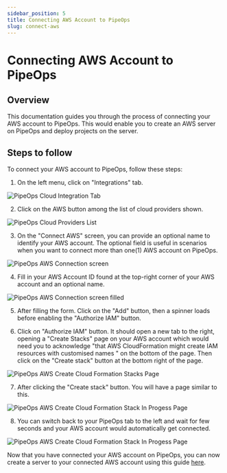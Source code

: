 ```yaml
---
sidebar_position: 5
title: Connecting AWS Account to PipeOps
slug: connect-aws
---
```


# Connecting AWS Account to PipeOps

## Overview

This documentation guides you through the process of connecting your AWS account to PipeOps. This would enable you to create an AWS server on PipeOps and deploy projects on the server.

## Steps to follow

To connect your AWS account to PipeOps, follow these steps:

1. On the left menu, click on "Integrations" tab.

![PipeOps Cloud Integration Tab](https://pub-950943fa1bc54978bed46ef104f9d81a.r2.dev/PipeOpsCloudIntegrationTab.png)

2. Click on the AWS button among the list of cloud providers shown.

![PipeOps Cloud Providers List](https://pub-950943fa1bc54978bed46ef104f9d81a.r2.dev/PipeOpsConnectCloudProviderList.png)

3. On the "Connect AWS" screen, you can provide an optional name to identify your AWS account. The optional field is useful in scenarios when you want to connect more than one(1) AWS account on PipeOps.

![PipeOps AWS Connection screen](https://pub-950943fa1bc54978bed46ef104f9d81a.r2.dev/PipeOpsAWSConnectionTab.png)

4. Fill in your AWS Account ID found at the top-right corner of your AWS account and an optional name.

![PipeOps AWS Connection screen filled](https://pub-950943fa1bc54978bed46ef104f9d81a.r2.dev/PipeOpsAWSConnectionFormFilled.png)

5. After filling the form. Click on the "Add" button, then a spinner loads before enabling the "Authorize IAM" button.

6. Click on "Authorize IAM" button. It should open a new tab to the right, opening a "Create Stacks" page on your AWS account which would need you to acknowledge "that AWS CloudFormation might create IAM resources with customised names
" on the bottom of the page. Then click on the "Create stack" button at the bottom right of the page.

![PipeOps AWS Create Cloud Formation Stacks Page](https://pub-950943fa1bc54978bed46ef104f9d81a.r2.dev/PipeOpsAWSCreateStacksPage.png)

7. After clicking the "Create stack" button. You will have a page similar to this.

![PipeOps AWS Create Cloud Formation Stack In Progess Page](https://pub-950943fa1bc54978bed46ef104f9d81a.r2.dev/PipeOpsAWSCreateStackInProgress.png)

8. You can switch back to your PipeOps tab to the left and wait for few seconds and your AWS account would automatically get connected.

![PipeOps AWS Create Cloud Formation Stack In Progess Page](https://pub-950943fa1bc54978bed46ef104f9d81a.r2.dev/PipeOpsAWSAccountConnected.png)

Now that you have connected your AWS account on PipeOps, you can now create a server to your connected AWS account using this guide [here](/docs/servers/server-provisioning).

